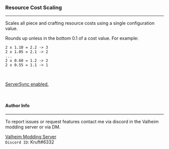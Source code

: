 ### Resource Cost Scaling
---
Scales all piece and crafting resource costs using a single configuration value.

Rounds up unless in the bottom 0.1 of a cost value. 
For example:
```
2 x 1.10 = 2.2 -> 3
2 x 1.05 = 2.1 -> 2
...
2 x 0.60 = 1.2 -> 2
2 x 0.55 = 1.1 -> 1
```

<br />  

[ServerSync enabled.](https://github.com/blaxxun-boop/ServerSync)
  
<br />
  
#### Author Info
---
  
To report issues or request features contact me via discord in the Valheim modding server or via DM.  
  

[Valheim Modding Server](https://discord.com/invite/89bBsvK5KC)  
`Discord ID`: Kruft#6332  
